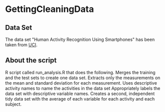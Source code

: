 GettingCleaningData
===================

Data Set
--------
The data set "Human Activity Recognition Using Smartphones" has been taken from [UCI](http://archive.ics.uci.edu/ml/datasets/Human+Activity+Recognition+Using+Smartphones).


About the script
----------------
R script called run_analysis.R that does the following. 
Merges the training and the test sets to create one data set.
Extracts only the measurements on the mean and standard deviation for each measurement. 
Uses descriptive activity names to name the activities in the data set
Appropriately labels the data set with descriptive variable names. 
Creates a second, independent tidy data set with the average of each variable for each activity and each subject. 

